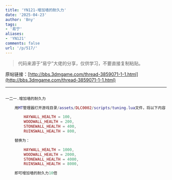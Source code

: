 ```yaml
---
title: 'YN121-增加墙的耐久力'
date: '2025-04-23'
author: 'Bny'
tags:
- '易宁'
aliases:
- 'YN121'
comments: false
url: '/p/517/'
---
```


> 代码来源于“易宁”大佬的分享，仅供学习，不要直接复制粘贴。

原帖链接：[http://bbs.3dmgame.com/thread-3859071-1-1.html](http://bbs.3dmgame.com/thread-3859071-1-1.html)

---

```lua  

一二一.增加墙的耐久力

	用MT管理器打开游戏目录/assets/DLC0002/scripts/tuning.lua文件，将以下内容：

		HAYWALL_HEALTH = 100,
		WOODWALL_HEALTH = 200,
		STONEWALL_HEALTH = 400,
		RUINSWALL_HEALTH = 800,

	替换为：

		HAYWALL_HEALTH = 1000,
		WOODWALL_HEALTH = 2000,
		STONEWALL_HEALTH = 4000,
		RUINSWALL_HEALTH = 8000,

	即可增加墙的耐久力10倍

```  

